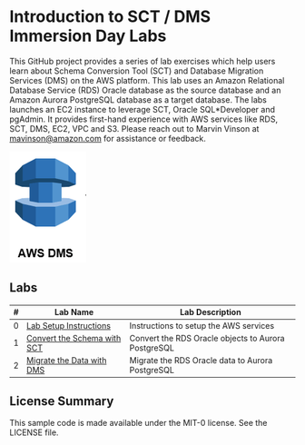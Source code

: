 # Introduction to SCT / DMS Immersion Day Labs
This GitHub project provides a series of lab exercises which help users learn about Schema Conversion Tool (SCT) and Database Migration Services (DMS) on the AWS platform.  This lab uses an Amazon Relational Database Service (RDS) Oracle database as the source database and an Amazon Aurora PostgreSQL database as a target database.  The labs launches an EC2 instance to leverage SCT, Oracle SQL*Developer and pgAdmin.  It provides first-hand experience with AWS services like RDS, SCT, DMS, EC2, VPC and S3.  Please reach out to Marvin Vinson at mavinson@amazon.com for assistance or feedback. 

![Database Migration Services](setup/images/dmsimage.png)



## Labs
|# |Lab Name |Lab Description |
|---- |---- | ----|
|0 |[Lab Setup Instructions](setup/0-EnvironmentConfiguration.pdf) |Instructions to setup the AWS services |
|1 |[Convert the Schema with SCT](lab1/1-DMS-Lab-Oracle-SCT.pdf) |Convert the RDS Oracle objects to Aurora PostgreSQL |
|2 |[Migrate the Data with DMS](lab2/2-DMS-Lab-Oracle.pdf) |Migrate the RDS Oracle data to Aurora PostgreSQL |


## License Summary

This sample code is made available under the MIT-0 license. See the LICENSE file.
